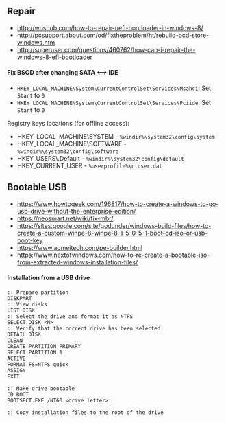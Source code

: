 ## Repair
* http://woshub.com/how-to-repair-uefi-bootloader-in-windows-8/
* http://pcsupport.about.com/od/fixtheproblem/ht/rebuild-bcd-store-windows.htm
* http://superuser.com/questions/460762/how-can-i-repair-the-windows-8-efi-bootloader

#### Fix BSOD after changing SATA <--> IDE

* `HKEY_LOCAL_MACHINE\System\CurrentControlSet\Services\Msahci`: Set `Start` to `0`
* `HKEY_LOCAL_MACHINE\System\CurrentControlSet\Services\Pciide`: Set `Start` to `0`

Registry keys locations (for offline access):
* HKEY_LOCAL_MACHINE\SYSTEM - `%windir%\system32\config\system`
* HKEY_LOCAL_MACHINE\SOFTWARE - `%windir%\system32\config\software`
* HKEY_USERS\\.Default - `%windir%\system32\config\default`
* HKEY_CURRENT_USER - `%userprofile%\ntuser.dat`

## Bootable USB
* https://www.howtogeek.com/196817/how-to-create-a-windows-to-go-usb-drive-without-the-enterprise-edition/
* https://neosmart.net/wiki/fix-mbr/
* https://sites.google.com/site/godunder/windows-build-files/how-to-create-a-custom-winpe-8-winpe-8-1-5-0-5-1-boot-cd-iso-or-usb-boot-key
* https://www.aomeitech.com/pe-builder.html
* https://www.nextofwindows.com/how-to-re-create-a-bootable-iso-from-extracted-windows-installation-files/

#### Installation from a USB drive

```batch
:: Prepare partition
DISKPART
:: View disks
LIST DISK
:: Select the drive and format it as NTFS
SELECT DISK <N>
:: Verify that the correct drive has been selected
DETAIL DISK
CLEAN
CREATE PARTITION PRIMARY
SELECT PARTITION 1
ACTIVE
FORMAT FS=NTFS quick
ASSIGN
EXIT

:: Make drive bootable
CD BOOT
BOOTSECT.EXE /NT60 <drive letter>:

:: Copy installation files to the root of the drive
```
